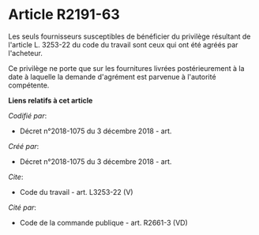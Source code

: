# Article R2191-63

Les seuls fournisseurs susceptibles de bénéficier du privilège résultant de l'article L. 3253-22 du code du travail sont ceux
qui ont été agréés par l'acheteur. 

Ce privilège ne porte que sur les fournitures livrées postérieurement à la date à laquelle la demande d'agrément est parvenue
à l'autorité compétente.

**Liens relatifs à cet article**

_Codifié par_:

  - Décret n°2018-1075 du 3 décembre 2018 - art.

_Créé par_:

  - Décret n°2018-1075 du 3 décembre 2018 - art.

_Cite_:

  - Code du travail - art. L3253-22 (V)

_Cité par_:

  - Code de la commande publique - art. R2661-3 (VD)
